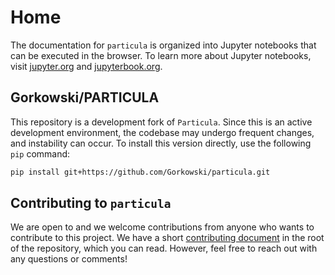 # Home

The documentation for `particula` is organized into Jupyter notebooks that can be executed in the browser.
To learn more about Jupyter notebooks, visit [jupyter.org](https://jupyter.org/) and [jupyterbook.org](https://jupyterbook.org/).

## Gorkowski/PARTICULA

This repository is a development fork of `Particula`. Since this is an active development environment, the codebase may undergo frequent changes, and instability can occur. To install this version directly, use the following `pip` command:

```bash
pip install git+https://github.com/Gorkowski/particula.git
```

<!-- ## Installing `particula`

You can install `particula` from PyPI using the following command:

```bash
python -m pip install particula
```

Or from conda-forge using the following command:

```bash
conda install -c conda-forge particula
```

Alternative, you could fork the repository (or copy it locally) and install it using the following command:

```bash
git clone https://github.com/uncscode/particula.git
cd particula
python -m pip install particula
``` -->

## Contributing to `particula`

We are open to and we welcome contributions from anyone who wants to contribute to this project.
We have a short [contributing document](contribute) in the root of the repository, which you can read.
However, feel free to reach out with any questions or comments!